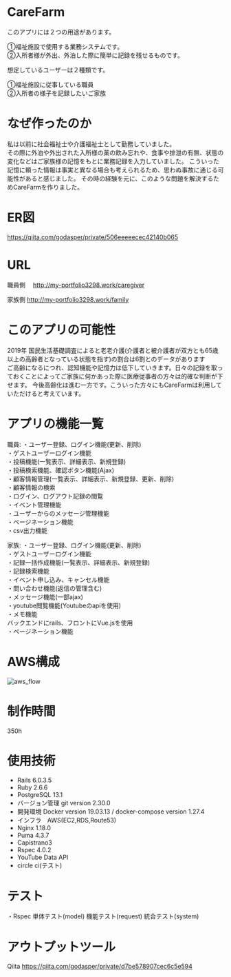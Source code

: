 # CareFarm
このアプリには<span>２つ</span>の用途があります。

①福祉施設で使用する業務システムです。  
②入所者様が外出、外泊した際に簡単に記録を残せるものです。

想定しているユーザーは２種類です。  

①福祉施設に従事している職員  
②入所者の様子を記録したいご家族

# なぜ作ったのか
私は以前に社会福祉士や介護福祉士として勤務していました。  
その際に外泊や外出された入所様の薬の飲み忘れや、食事や排泄の有無、状態の変化などはご家族様の記憶をもとに業務記録を入力していました。
こういった記憶に頼った情報は事実と異なる場合も考えられるため、思わぬ事故に通じる可能性があると感じました。
その時の経験を元に、このような問題を解決するためCareFarmを作りました。

# ER図 
https://qiita.com/godasper/private/506eeeeecec42140b065

# URL 
職員側　
http://my-portfolio3298.work/caregiver

家族側
http://my-portfolio3298.work/family

# このアプリの可能性
2019年 国民生活基礎調査によると老老介護(介護者と被介護者が双方とも65歳以上の高齢者となっている状態を指す)の割合は<span>6割とのデータがあります</span>  
ご高齢になるにつれ、認知機能や記憶力は低下していきます。日々の記録を取っておくことによってご家族に何かあった際に医療従事者の方々は的確な判断が下せます。
今後高齢化は進む一方です。こういった方々にもCareFarmは利用していただけると考えています。


# アプリの機能一覧
職員:
・ユーザー登録、ログイン機能(更新、削除)  
・ゲストユーザーログイン機能  
・投稿機能(一覧表示、詳細表示、新規登録)  
・投稿検索機能、確認ボタン機能(Ajax)  
・顧客情報管理(一覧表示、詳細表示、新規登録、更新、削除)  
・顧客情報の検索  
・ログイン、ログアウト記録の閲覧  
・イベント管理機能  
・ユーザーからのメッセージ管理機能  
・ページネーション機能  
・csv出力機能  


家族:
・ユーザー登録、ログイン機能(更新、削除)  
・ゲストユーザーログイン機能  
・記録一括作成機能(一覧表示、詳細表示、新規登録)  
・記録検索機能  
・イベント申し込み、キャンセル機能  
・問い合わせ機能(返信の管理含む)  
・メッセージ機能(一部ajax)  
・youtube閲覧機能(Youtubeのapiを使用)  
・メモ機能  
  バックエンドにrails、フロントにVue.jsを使用  
・ページネーション機能  


# AWS構成
![aws_flow](https://user-images.githubusercontent.com/66477859/115424404-a4ffdf80-a239-11eb-9b8b-2463e84dc35c.jpg)

# 制作時間
350h

# 使用技術
* Rails 6.0.3.5 
* Ruby 2.6.6
* PostgreSQL 13.1
* バージョン管理 git version 2.30.0
* 開発環境 Docker version 19.03.13 / docker-compose version 1.27.4
* インフラ　AWS(EC2,RDS,Route53)
* Nginx 1.18.0
* Puma 4.3.7
* Capistrano3
* Rspec 4.0.2
* YouTube Data API 
* circle ci(テスト)


# テスト
・Rspec
  単体テスト(model)
  機能テスト(request)
  統合テスト(system)


# アウトプットツール
Qiita
https://qiita.com/godasper/private/d7be578907cec6c5e594
